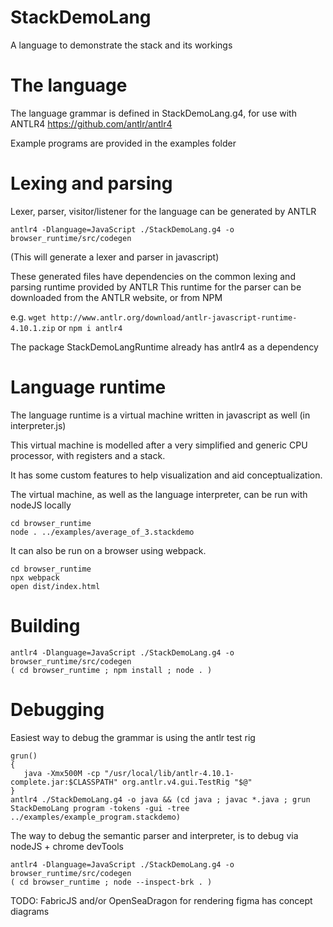 # StackDemoLang
A language to demonstrate the stack and its workings

# The language

The language grammar is defined in StackDemoLang.g4, for use with ANTLR4
https://github.com/antlr/antlr4

Example programs are provided in the examples folder

# Lexing and parsing

Lexer, parser, visitor/listener for the language can be generated by ANTLR

```shell
antlr4 -Dlanguage=JavaScript ./StackDemoLang.g4 -o browser_runtime/src/codegen
```
(This will generate a lexer and parser in javascript)

These generated files have dependencies on the common lexing and parsing runtime provided by ANTLR
This runtime for the parser can be downloaded from the ANTLR website, or from NPM

e.g. `wget http://www.antlr.org/download/antlr-javascript-runtime-4.10.1.zip`
or `npm i antlr4`

The package StackDemoLangRuntime already has antlr4 as a dependency

# Language runtime

The language runtime is a virtual machine written in javascript as well (in interpreter.js)

This virtual machine is modelled after a very simplified and generic CPU processor, with registers and a stack.

It has some custom features to help visualization and aid conceptualization.

The virtual machine, as well as the language interpreter, can be run with nodeJS locally
```
cd browser_runtime
node . ../examples/average_of_3.stackdemo
```

It can also be run on a browser using webpack.
```
cd browser_runtime
npx webpack
open dist/index.html
```

# Building

```shell
antlr4 -Dlanguage=JavaScript ./StackDemoLang.g4 -o browser_runtime/src/codegen
( cd browser_runtime ; npm install ; node . )
```

# Debugging

Easiest way to debug the grammar is using the antlr test rig
```shell
grun()
{
   java -Xmx500M -cp "/usr/local/lib/antlr-4.10.1-complete.jar:$CLASSPATH" org.antlr.v4.gui.TestRig "$@"
}
antlr4 ./StackDemoLang.g4 -o java && (cd java ; javac *.java ; grun StackDemoLang program -tokens -gui -tree ../examples/example_program.stackdemo)
```

The way to debug the semantic parser and interpreter, is to debug via nodeJS + chrome devTools
```shell
antlr4 -Dlanguage=JavaScript ./StackDemoLang.g4 -o browser_runtime/src/codegen
( cd browser_runtime ; node --inspect-brk . )
```


TODO: FabricJS and/or OpenSeaDragon for rendering
figma has concept diagrams